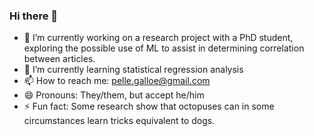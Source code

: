 ### Hi there 👋

<!--
**AinulindaIe/Ainulindaie** is a ✨ _special_ ✨ repository because its `README.md` (this file) appears on your GitHub profile.

Here are some ideas to get you started:

- 👯 I’m looking to collaborate on ...
- 🤔 I’m looking for help with ...
-->


- 🔭 I’m currently working on a research project with a PhD student, exploring the possible use of ML to assist in determining correlation between articles.
- 🌱 I’m currently learning statistical regression analysis
- 📫 How to reach me: pelle.galloe@gmail.com  
- 😄 Pronouns: They/them, but accept he/him
- ⚡ Fun fact: Some research show that octopuses can in some circumstances learn tricks equivalent to dogs.
